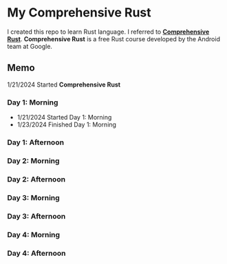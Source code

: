 # My Comprehensive Rust

I created this repo to learn Rust language. I referred to [**Comprehensive Rust**](https://google.github.io/comprehensive-rust/).
**Comprehensive Rust** is a free Rust course developed by the Android team at Google.


## Memo

1/21/2024 Started **Comprehensive Rust**

### Day 1: Morning

- 1/21/2024 Started Day 1: Morning
- 1/23/2024 Finished Day 1: Morning

### Day 1: Afternoon

### Day 2: Morning

### Day 2: Afternoon

### Day 3: Morning

### Day 3: Afternoon

### Day 4: Morning

### Day 4: Afternoon

